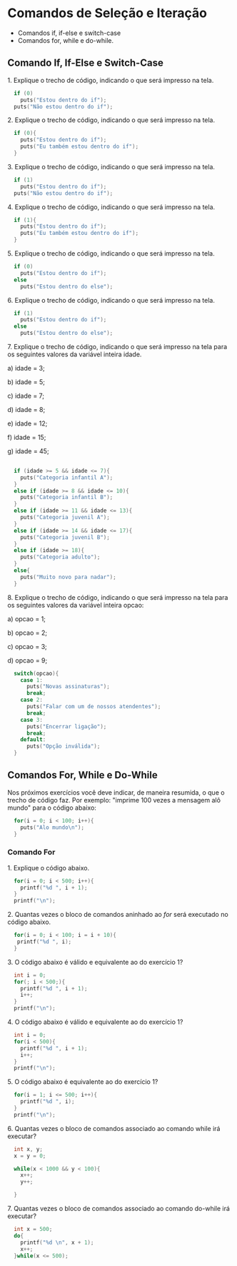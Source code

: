 # Comandos de Seleção e Iteração

* Comandos if, if-else e switch-case
* Comandos for, while e do-while.



## Comando If, If-Else e Switch-Case


1\. Explique o trecho de código, indicando o que será impresso na tela.


```c
  if (0)
    puts("Estou dentro do if");
  puts("Não estou dentro do if");
``` 

2\. Explique o trecho de código, indicando o que será impresso na tela.


```c
  if (0){
    puts("Estou dentro do if");
    puts("Eu também estou dentro do if");
  }


``` 


3\. Explique o trecho de código, indicando o que será impresso na tela.


```c
  if (1)
    puts("Estou dentro do if");
  puts("Não estou dentro do if");


``` 


4\. Explique o trecho de código, indicando o que será impresso na tela.


```c
  if (1){
    puts("Estou dentro do if");
    puts("Eu também estou dentro do if");
  }


``` 


5\. Explique o trecho de código, indicando o que será impresso na tela.


```c
  if (0)
    puts("Estou dentro do if");
  else
    puts("Estou dentro do else");


``` 

6\. Explique o trecho de código, indicando o que será impresso na tela.


```c
  if (1)
    puts("Estou dentro do if");
  else
    puts("Estou dentro do else");


``` 


7\. Explique o trecho de código, indicando o que será impresso na tela
para os seguintes valores da variável inteira idade.

a) idade = 3;

b) idade = 5;

c) idade = 7;

d) idade = 8;

e) idade = 12;

f) idade = 15;

g) idade = 45;


```c
  
  if (idade >= 5 && idade <= 7){
    puts("Categoria infantil A");
  }
  else if (idade >= 8 && idade <= 10){
    puts("Categoria infantil B");
  }
  else if (idade >= 11 && idade <= 13){
    puts("Categoria juvenil A");
  }
  else if (idade >= 14 && idade <= 17){
    puts("Categoria juvenil B");
  }
  else if (idade >= 18){
    puts("Categoria adulto");
  }
  else{
    puts("Muito novo para nadar");
  }

``` 

8\. Explique o trecho de código, indicando o que será impresso na tela para os seguintes valores da variável
inteira opcao:

a) opcao = 1;

b) opcao = 2;

c) opcao = 3;

d) opcao = 9;


```c
  switch(opcao){
    case 1:
      puts("Novas assinaturas");
      break;
    case 2:
      puts("Falar com um de nossos atendentes");
      break;
    case 3:
      puts("Encerrar ligação");
      break;
    default:
      puts("Opção inválida");
  }

```


## Comandos For, While e Do-While


Nos próximos exercícios você deve indicar, de maneira resumida, o que o trecho de código faz. Por exemplo: "imprime 100 vezes a mensagem alô mundo"
para o código abaixo:

```c
  for(i = 0; i < 100; i++){
    puts("Alo mundo\n");
  }
```

### Comando For


1\. Explique o código abaixo.


```c
  for(i = 0; i < 500; i++){
    printf("%d ", i + 1);
  }
  printf("\n");
```


2\. Quantas vezes o bloco de comandos aninhado ao *for* será executado no código abaixo.


```c
  for(i = 0; i < 100; i = i + 10){
   printf("%d ", i);
  }
```


3\. O código abaixo é válido e equivalente ao do exercício 1?


```c
  int i = 0;
  for(; i < 500;){
    printf("%d ", i + 1);
    i++;
  }
  printf("\n");
```


4\. O código abaixo é válido e equivalente ao do exercício 1?


```c
  int i = 0;
  for(i < 500){
    printf("%d ", i + 1);
    i++;
  }
  printf("\n");
```

5\. O código abaixo é equivalente ao do exercício 1?


```c
  for(i = 1; i <= 500; i++){
    printf("%d ", i);
  }
  printf("\n");
``` 


6\. Quantas vezes o bloco de comandos associado ao comando while irá executar?


```c
  int x, y;
  x = y = 0;

  while(x < 1000 && y < 100){
    x++;
    y++;

  }

```

7\. Quantas vezes o bloco de comandos associado ao comando do-while irá executar?

```c
  int x = 500;
  do{
    printf("%d \n", x + 1);
    x++;
  }while(x <= 500);
```


